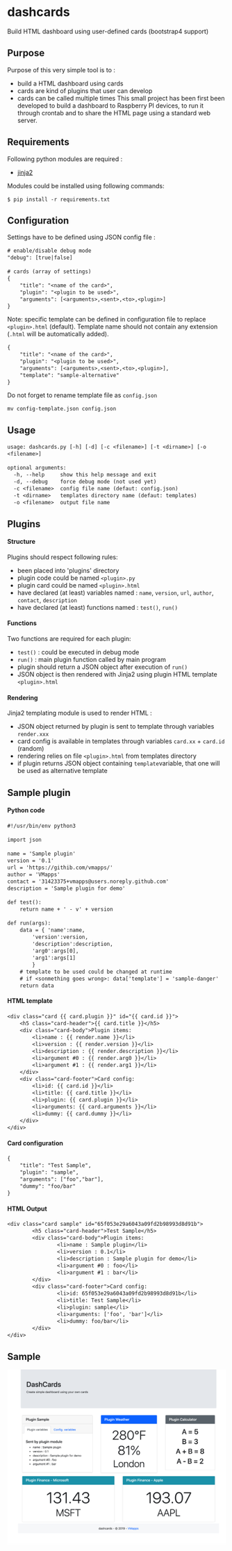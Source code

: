 # dashcards
Build HTML dashboard using user-defined cards (bootstrap4 support)

## Purpose 
Purpose of this very simple tool is to :
- build a HTML dashboard using cards 
- cards are kind of plugins that user can develop
- cards can be called multiple times
This small project has been first been developed to build a dashboard 
to Raspberry PI devices, to run it through crontab and to share the
HTML page using a standard web server.

## Requirements
Following python modules are required :
- [jinja2](http://jinja.pocoo.org/)

Modules could be installed using following commands:
```
$ pip install -r requirements.txt
```
## Configuration
Settings have to be defined using JSON config file :
```
# enable/disable debug mode
"debug": [true|false]

# cards (array of settings)
{
	"title": "<name of the card>",
	"plugin": "<plugin to be used>",
	"arguments": [<arguments>,<sent>,<to>,<plugin>]
}
```
Note: specific template can be defined in configuration file to replace `<plugin>.html` (default).
Template name should not contain any extension (`.html` will be automatically added).
```
{
	"title": "<name of the card>",
	"plugin": "<plugin to be used>",
	"arguments": [<arguments>,<sent>,<to>,<plugin>],
	"template": "sample-alternative"
}
```
Do not forget to rename template file as `config.json`
```
mv config-template.json config.json
```
## Usage
```
usage: dashcards.py [-h] [-d] [-c <filename>] [-t <dirname>] [-o <filename>]

optional arguments:
  -h, --help     show this help message and exit
  -d, --debug    force debug mode (not used yet)
  -c <filename>  config file name (defaut: config.json)
  -t <dirname>   templates directory name (defaut: templates)
  -o <filename>  output file name
```
## Plugins 
#### Structure
Plugins should respect following rules:
- been placed into 'plugins' directory
- plugin code could be named `<plugin>.py`
- plugin card could be named `<plugin>.html`
- have declared (at least) variables named : `name`, `version`, `url`, `author`, `contact`, `description`
- have declared (at least) functions named : `test()`, `run()`

#### Functions
Two functions are required for each plugin:
- `test()` : could be executed in debug mode 
- `run()` : main plugin function called by main program
- plugin should return a JSON object after execution of `run()`
- JSON object is then rendered with Jinja2 using plugin HTML template `<plugin>.html`

#### Rendering
Jinja2 templating module is used to render HTML :
- JSON object returned by plugin is sent to template through variables `render.xxx`
- card config is available in templates through variables `card.xx` + `card.id` (random)
- rendering relies on file `<plugin>.html` from templates directory
- if plugin returns JSON object containing `template`variable, that one will be used as alternative template

## Sample plugin
#### Python code
```
#!/usr/bin/env python3

import json

name = 'Sample plugin'
version = '0.1'
url = 'https://githib.com/vmapps/'
author = 'VMapps'
contact	= '31423375+vmapps@users.noreply.github.com'
description = 'Sample plugin for demo'

def test():
	return name + ' - v' + version

def run(args):
	data = { 'name':name, 
		'version':version, 
		'description':description, 
		'arg0':args[0], 
		'arg1':args[1] 
		}
	# template to be used could be changed at runtime 
	# if <sonmething goes wrong>: data['template'] = 'sample-danger'
	return data
```

#### HTML template
```
<div class="card {{ card.plugin }}" id="{{ card.id }}">
	<h5 class="card-header">{{ card.title }}</h5>
	<div class="card-body">Plugin items:
		<li>name : {{ render.name }}</li>
		<li>version : {{ render.version }}</li>
		<li>description : {{ render.description }}</li>
		<li>argument #0 : {{ render.arg0 }}</li>
		<li>argument #1 : {{ render.arg1 }}</li>
	</div>
	<div class="card-footer">Card config:
		<li>id: {{ card.id }}</li>
		<li>title: {{ card.title }}</li>
		<li>plugin: {{ card.plugin }}</li>
		<li>arguments: {{ card.arguments }}</li>
		<li>dummy: {{ card.dummy }}</li>
	</div>
</div>
```

#### Card configuration
```
{
	"title": "Test Sample",
	"plugin": "sample",
	"arguments": ["foo","bar"],
	"dummy": "foo/bar"
}
```

#### HTML Output
```
<div class="card sample" id="65f053e29a6043a09fd2b98993d8d91b">
        <h5 class="card-header">Test Sample</h5>
        <div class="card-body">Plugin items:
                <li>name : Sample plugin</li>
                <li>version : 0.1</li>
                <li>description : Sample plugin for demo</li>
                <li>argument #0 : foo</li>
                <li>argument #1 : bar</li>
        </div>
        <div class="card-footer">Card config:
                <li>id: 65f053e29a6043a09fd2b98993d8d91b</li>
                <li>title: Test Sample</li>
                <li>plugin: sample</li>
                <li>arguments: ['foo', 'bar']</li>
                <li>dummy: foo/bar</li>
        </div>
</div>
```
## Sample 
![dashcards](samples/dashcards.png)